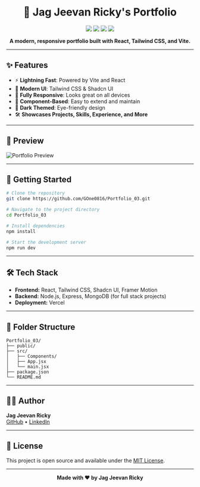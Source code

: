 <h1 align="center">
  🚀 Jag Jeevan Ricky's Portfolio
</h1>

<p align="center">
  <img src="https://img.shields.io/badge/React-20232A?style=for-the-badge&logo=react&logoColor=61DAFB" />
  <img src="https://img.shields.io/badge/Tailwind_CSS-38B2AC?style=for-the-badge&logo=tailwind-css&logoColor=white" />
  <img src="https://img.shields.io/badge/Node.js-339933?style=for-the-badge&logo=nodedotjs&logoColor=white" />
  <img src="https://img.shields.io/badge/Vite-646CFF?style=for-the-badge&logo=vite&logoColor=FFD62E" />
</p>

<p align="center">
  <b>A modern, responsive portfolio built with React, Tailwind CSS, and Vite.</b>
</p>

---

## ✨ Features

- ⚡ **Lightning Fast**: Powered by Vite and React
- 🎨 **Modern UI**: Tailwind CSS & Shadcn UI
- 📱 **Fully Responsive**: Looks great on all devices
- 🧩 **Component-Based**: Easy to extend and maintain
- 🌙 **Dark Themed**: Eye-friendly design
- 🛠️ **Showcases Projects, Skills, Experience, and More**

---

## 📸 Preview

![Portfolio Preview](./preview.png)

---

## 🚀 Getting Started

```bash
# Clone the repository
git clone https://github.com/GOne0816/Portfolio_03.git

# Navigate to the project directory
cd Portfolio_03

# Install dependencies
npm install

# Start the development server
npm run dev
```

---

## 🛠️ Tech Stack

- **Frontend:** React, Tailwind CSS, Shadcn UI, Framer Motion
- **Backend:** Node.js, Express, MongoDB (for full stack projects)
- **Deployment:** Vercel

---

## 📂 Folder Structure

```
Portfolio_03/
├── public/
├── src/
│   ├── Components/
│   ├── App.jsx
│   └── main.jsx
├── package.json
└── README.md
```

---

## 👨‍💻 Author

**Jag Jeevan Ricky**  
[GitHub](https://github.com/GOne0816) • [LinkedIn](https://www.linkedin.com/in/jag-jeevan-ricky)

---

## 📄 License

This project is open source and available under the [MIT License](LICENSE).

---

<p align="center">
  <b>Made with ❤️ by Jag Jeevan Ricky</b>
</p>
